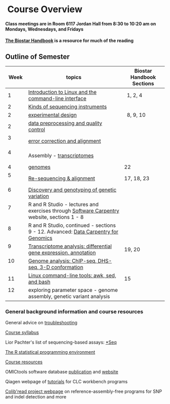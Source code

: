 
 Course Overview
========================

#### Class meetings are in Room 6117 Jordan Hall from 8:30 to 10:20 am on Mondays, Wednesdays, and Fridays

#### [The Biostar Handbook](https://www.biostarhandbook.com) is a resource for much of the reading

## Outline of Semester

Week          | topics      | Biostar Handbook Sections
------------- | ------------|--------------------------
  1           | [Introduction to Linux and the command-line interface](pages/IntroductionToLinux.html) |  1, 2, 4
  2           | [Kinds of sequencing instruments](https://www.biostarhandbook.com/instruments/sequencing-instruments.html)|
  2           | [experimental design](pages/ExperimentalDesign.html)  |   8, 9, 10
  2           | [data preprocessing and quality control](pages/dataQC.html) |
  3           | [error correction and alignment](pages/ErrorCorrectionAlignment.html) |
  4           | Assembly - [transcriptomes](pages/TranscriptomeAssembly.html) |
  4           | [genomes](pages/GenomeSequencingAssembly.html)  | 22
  5           | [Re-sequencing & alignment](pages/ResequencingAndAlignment.html)| 17, 18, 23
  6           | [Discovery and genotyping of genetic variation](pages/DiscoveryGenotypingGeneticVariation.html) |
  7           | R and R Studio - lectures and exercises through [Software Carpentry](http://swcarpentry.github.io/r-novice-gapminder/) website, sections 1 - 8 |
  8           | R and R Studio, continued - sections 9 - 12. Advanced: [Data Carpentry for Genomics](http://www.datacarpentry.org/lessons/#genomics-workshop) |
  9           | [Transcriptome analysis: differential gene expression, annotation](pages/TranscriptomeAnalysis.html) | 19, 20
  10          | [Genome analysis: ChIP-seq, DHS-seq, 3-D conformation](pages/GenomeAnalysis_ChIP-seqDHS-seq3-Dconformation.html) |
  11          | [Linux command-line tools: awk, sed, and bash](pages/Awk_Sed_Bash_Exercises.html) | 15
  12          | exploring parameter space - genome assembly, genetic variant analysis |



### General background information and course resources

General advice on [troubleshooting](documents/troubleshooting.html)

[Course syllabus](Week1/BIT815_Syllabus.pdf)

Lior Pachter's list of sequencing-based assays: [\*Seq](https://liorpachter.wordpress.com/seq/)

[The R statistical programming environment](R-materials.html)

[Course resources](resources.html)

OMICtools software database [publication](http://database.oxfordjournals.org/content/2014/bau069.long) and [website](http://omictools.com/)

Qiagen webpage of [tutorials](https://www.qiagenbioinformatics.com/support/tutorials/) for CLC workbench programs

[Colib'read project webpage](https://colibread.inria.fr/project/) on reference-assembly-free programs for SNP and indel detection and more
